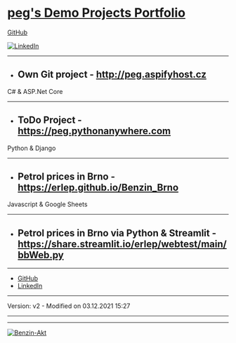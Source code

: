 # [peg's Demo Projects Portfolio](https://github.com/erlep/Portfolio)
[GitHub]( https://GitHub.com/ErleP)


[![LinkedIn](http://lnnk.in/@pe)](https://upload.wikimedia.org/wikipedia/commons/c/ca/LinkedIn_logo_initials.png)

---


- ## Own Git project - <http://peg.aspifyhost.cz>
C# & ASP.Net Core

---

- ## ToDo Project -  <https://peg.pythonanywhere.com>
Python & Django

---


- ## Petrol prices in Brno - <https://erlep.github.io/Benzin_Brno>
Javascript & Google Sheets

---


- ## Petrol prices in Brno via Python & Streamlit - <https://share.streamlit.io/erlep/webtest/main/bbWeb.py>

---
- [GitHub]( https://GitHub.com/ErleP)
- [LinkedIn]( http://lnnk.in/@pe)

---

Version:  v2 - Modified on 03.12.2021 15:27


---

---

[![Benzin-Akt](https://docs.google.com/spreadsheets/d/e/2PACX-1vStPblBtmg4O4ddc6pOF9edeu-IzfsjxmynNpqzs3me9czw5K1aIIBw4HW9Cni9vM7Kse8QQTh0GG8a/pubchart?oid=678203108&format=image)](https://docs.google.com/spreadsheets/d/e/2PACX-1vStPblBtmg4O4ddc6pOF9edeu-IzfsjxmynNpqzs3me9czw5K1aIIBw4HW9Cni9vM7Kse8QQTh0GG8a/pubchart?oid=678203108&format=interactive)